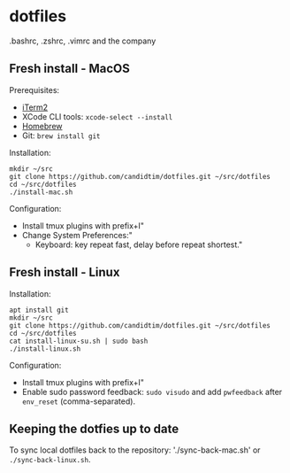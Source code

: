 # dotfiles

.bashrc, .zshrc, .vimrc and the company

## Fresh install - MacOS

Prerequisites:

 - [iTerm2](https://iterm2.com/)
 - XCode CLI tools: `xcode-select --install`
 - [Homebrew](https://brew.sh/)
 - Git: `brew install git`

Installation:

    mkdir ~/src
    git clone https://github.com/candidtim/dotfiles.git ~/src/dotfiles
    cd ~/src/dotfiles
    ./install-mac.sh

Configuration:

 - Install tmux plugins with prefix+I"
 - Change System Preferences:"
    - Keyboard: key repeat fast, delay before repeat shortest."

## Fresh install - Linux

Installation:

    apt install git
    mkdir ~/src
    git clone https://github.com/candidtim/dotfiles.git ~/src/dotfiles
    cd ~/src/dotfiles
    cat install-linux-su.sh | sudo bash
    ./install-linux.sh

Configuration:

 - Install tmux plugins with prefix+I"
 - Enable sudo password feedback: `sudo visudo` and add `pwfeedback` after
   `env_reset` (comma-separated).

## Keeping the dotfies up to date

To sync local dotfiles back to the repository: './sync-back-mac.sh' or
`./sync-back-linux.sh`.
